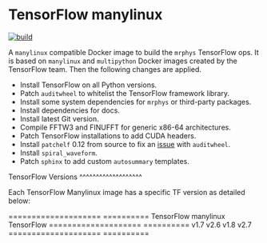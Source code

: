 # TensorFlow manylinux

[![build](https://github.com/mrphys/tensorflow-manylinux/actions/workflows/build-image.yml/badge.svg)](https://github.com/mrphys/tensorflow-manylinux/actions/workflows/build-image.yml)

A `manylinux` compatible Docker image to build the `mrphys` TensorFlow ops. It
is based on `manylinux` and `multipython` Docker images created by the
TensorFlow team. Then the following changes are applied.

  - Install TensorFlow on all Python versions.
  - Patch `auditwheel` to whitelist the TensorFlow framework library.
  - Install some system dependencies for `mrphys` or third-party packages.
  - Install dependencies for docs.
  - Install latest Git version.
  - Compile FFTW3 and FINUFFT for generic x86-64 architectures.
  - Patch TensorFlow installations to add CUDA headers.
  - Install `patchelf` 0.12 from source to fix an
    [issue](https://github.com/pypa/auditwheel/issues/103) with `auditwheel`.
  - Install `spiral_waveform`.
  - Patch `sphinx` to add custom `autosummary` templates.

TensorFlow Versions
^^^^^^^^^^^^^^^^^^^

Each TensorFlow Manylinux image has a specific TF version as detailed below:

====================  ==========
TensorFlow manylinux  TensorFlow
====================  ==========
v1.7                  v2.6
v1.8                  v2.7
====================  ==========
